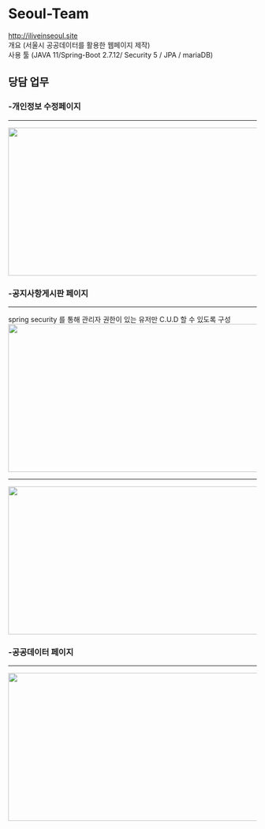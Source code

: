 # Seoul-Team


http://iliveinseoul.site
<br>
개요
(서울시 공공데이터를 활용한 웹페이지 제작)
<br>
사용 툴
(JAVA 11/Spring-Boot 2.7.12/ Security 5 / JPA / mariaDB)


<h2>당담 업무</h2>

<h3>-개인정보 수정페이지</h3>
<hr>

  
  
  
  <img src = "https://user-images.githubusercontent.com/123040447/261230830-86d05dae-d859-43df-a0e5-95948e05f655.PNG" width="600px" height="300px">
  

<h3>-공지사항게시판 페이지</h3>
 <hr>
    spring security 를 통해 관리자 권한이 있는 유저만 C.U.D 할 수 있도록 구성 
    <br>
  
   <img src = "https://github.com/balancekim/Seoul-Team/assets/123040447/f72d9eca-f741-406b-9ae8-47c942d84968" width="800px" height="300px">
   <hr>
   <img src = "https://user-images.githubusercontent.com/123040447/261230821-2624d7ca-02a8-4682-8fe8-3e6005e2bbd6.PNG" width="800px" height="300px">




<h3>-공공데이터 페이지</h3>
  <hr>

<img src = "https://user-images.githubusercontent.com/123040447/261230827-176d3cc0-c2e8-4a3b-b1d9-5e6df10c158a.PNG" width="600px" height="300px">




